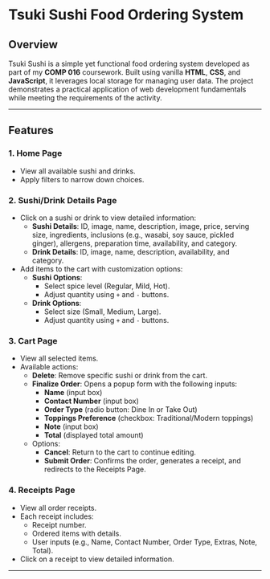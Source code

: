# Tsuki Sushi Food Ordering System

## Overview

Tsuki Sushi is a simple yet functional food ordering system developed as part of my **COMP 016** coursework. Built using vanilla **HTML**, **CSS**, and **JavaScript**, it leverages local storage for managing user data. The project demonstrates a practical application of web development fundamentals while meeting the requirements of the activity.

---

## Features

### 1. Home Page

-   View all available sushi and drinks.
-   Apply filters to narrow down choices.

### 2. Sushi/Drink Details Page

-   Click on a sushi or drink to view detailed information:
    -   **Sushi Details**: ID, image, name, description, image, price, serving size, ingredients, inclusions (e.g., wasabi, soy sauce, pickled ginger), allergens, preparation time, availability, and category.
    -   **Drink Details**: ID, image, name, description, availability, and category.
-   Add items to the cart with customization options:
    -   **Sushi Options**:
        -   Select spice level (Regular, Mild, Hot).
        -   Adjust quantity using `+` and `-` buttons.
    -   **Drink Options**:
        -   Select size (Small, Medium, Large).
        -   Adjust quantity using `+` and `-` buttons.

### 3. Cart Page

-   View all selected items.
-   Available actions:
    -   **Delete**: Remove specific sushi or drink from the cart.
    -   **Finalize Order**: Opens a popup form with the following inputs:
        -   **Name** (input box)
        -   **Contact Number** (input box)
        -   **Order Type** (radio button: Dine In or Take Out)
        -   **Toppings Preference** (checkbox: Traditional/Modern toppings)
        -   **Note** (input box)
        -   **Total** (displayed total amount)
    -   Options:
        -   **Cancel**: Return to the cart to continue editing.
        -   **Submit Order**: Confirms the order, generates a receipt, and redirects to the Receipts Page.

### 4. Receipts Page

-   View all order receipts.
-   Each receipt includes:
    -   Receipt number.
    -   Ordered items with details.
    -   User inputs (e.g., Name, Contact Number, Order Type, Extras, Note, Total).
-   Click on a receipt to view detailed information.

---
